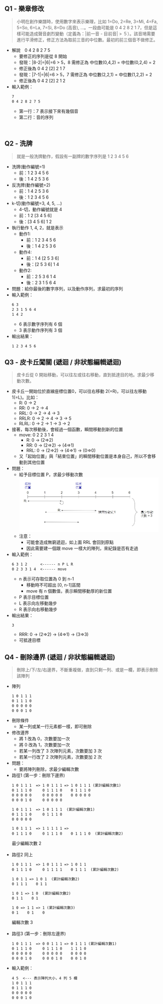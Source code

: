 ## Q1 - 樂章修改
> 小明在創作樂譜時，使用數字來表示樂理，比如 1=Do, 2=Re, 3=Mi, 4=Fa, 5=So, 6=La, 7=Si, 8=Do (高音), ...。一段曲可能是 0 4 2 8 2 1 7，但是這樣可能造成聲音劇烈變動（定義為：|前一音 - 目前音| > ５）。該音鳩需要進行平滑修正，修正方法為取前三音的中位數。最初的前三個音不做修正。
- 解說　0 4 2 8 2 7 5
  - 要修正的序列是從 8 開始
  - 發現：|8-2|=|6|=6 > 5，8 需修正為 中位數(0,4,2) = 中位數(0,2,4) = 2
  - 修正後為 0 4 2 [2] 2 1 7
  - 發現：|7-1|=|6|=6 > 5，7 需修正為 中位數(2,2,1) = 中位數(1,2,2) = 2
  - 修正後為 0 4 2 [2] 2 1 2
- 輸入範例：
  ```
  7
  0 4 2 8 2 7 5
  ```
  - 第一行：7 表示接下來有幾個音
  - 第二行：音的序列
  
<br>

## Q2 - 洗牌
> 就是一般洗牌動作，假設有一副牌的數字序列是 1 2 3 4 5 6
- 洗牌(動作編號=1) 
  - 前：1 2 3 4 5 6
  - 後：1 4 2 5 3 6
- 反洗牌(動作編號=2) 
  - 前：1 4 2 5 3 6
  - 後：1 2 3 4 5 6
- k-切(動作編號=3, 4, 5, ...) 
  - 4-切，動作編號就是 4
  - 前：1 2 [3 4 5 6]
  - 後：[3 4 5 6] 1 2
- 執行動作 1, 4, 2，就是表示
  - 動作1:
    - 前：1 2 3 4 5 6
    - 後：1 4 2 5 3 6
  - 動作4:
    - 前：1 4 [2 5 3 6]
    - 後：[2 5 3 6] 1 4
  - 動作2:
    - 前：2 5 3 6 1 4
    - 後：2 3 1 5 6 4
- 問題：給你最後的數字序列，以及動作序列，求最初的序列
- 輸入範例：
  ```
  6 3
  2 3 1 5 6 4
  1 4 2
  ```
  - 6 表示數字序列有 6 個
  - 3 表示動作序列有 3 個
- 輸出結果：
  ```
  1 2 3 4 5 6
  ```

## Q3 - 皮卡丘闖關 (遞迴 / 非狀態編輯遞迴)
> 皮卡丘從 0 開始移動，可以往左或往右移動，直到抵達目的地。求最少移動次數。
- 皮卡丘一開始位於直線座標位置0，可以往右移動 2(=R)，可以往左移動 1(=L)。比如：
  - R: 0 -> 2
  - RR: 0 -> 2 -> 4
  - RRL: 0 -> 2 -> 4 -> 3
  - RRLR: 0 -> 2 -> 4 -> 3 -> 5
  - RLRL: 0 -> 2 -> 1 -> 3 -> 2
- 接著，每次移動後，會經過一個函數，瞬間移動到新的位置
  - move: 0 2 2 3 1 4
    - R: 0 -> (2=>2)
    - RR: 0 -> (2=>2) -> (4=>1)
    - RRL: 0 -> (2=>2) -> (4=>1) -> (0=>0)
  - 又「起始位置」與「結束位置」的瞬間移動位置是本身自己，所以不會移動到其他位置
- 問題：
  - 給予目標位置 P，求最少移動次數
    ![](20191026-Q3.jpg)
  - 注意：
    - 可能會造成無窮遞迴，如上面 RRL 會回到原點
    - 因此需要建一個跟 move 一樣大的陣列，來紀錄是否有走過
- 輸入範例：
  ```
  6 3 1 2      <------ n P L R
  0 2 3 3 1 4  <------ move
  ```
  - n 表示可存取位置為 0 到 n-1
    - 移動時不可超出 [0, n-1]區間
    - move 有 n 個數值，表示瞬間移動厚的新位置
  - P 表示目標位置
  - L 表示向左移動幾步
  - R 表示向右移動幾步
- 輸出結果：
  ```
  3
  ```
  - RRR: 0 -> (2=>2) -> (4=>1) -> (3=>3)
  - 可抵達目標

## Q4 - 刪除邊界 (遞迴 / 非狀態編輯遞迴)     
> 刪除上/下/左/右邊界，不斷重複做，直到只剩一列、或是一欄，即表示刪除該陣列
- 陣列
  ```
  1 0 1 1 1
  0 1 1 1 0
  0 0 0 0 0
  0 0 0 1 0
  ```
- 刪除條件
  - 某一列或某一行元素都一樣，即可刪除
- 修改邊界
  - 將 1 改為 0，次數要加一次
  - 將 0 改為 1，次數要加一次
  - 若某一列改了 3 次陣列元素，次數要加 3 次
  - 若某一行改了 2 次陣列元素，次數要加 2 次
- 問題：
  - 要將陣列刪除，求最少編輯次數
- 路徑1 (第一步：刪除下邊界)
  ```
  1 0 1 1 1  => 1 0 1 1 1 => 1 0 1 1 1 (累計編輯次數1)
  0 1 1 1 0     0 1 1 1 0    0 1 1 1 0
  0 0 0 0 0     0 0 0 0 0    0 0 0 0 0
  0 0 0 1 0     0 0 0 0 0    
  ```
  ```
  1 0 1 1 1  => 1 0 1 1 1  (累計編輯次數1)
  0 1 1 1 0     0 1 1 1 0
  0 0 0 0 0     
  ```
  ```
  1 0 1 1 1  => 1 1 1 1 1 => 
  0 1 1 1 0     0 1 1 1 0    0 1 1 1 0  (累計編輯次數2)
  ```
  最少編輯次數 2
  <br><br>
- 路徑2
  同上
  ```
  1 0 1 1 1  => 1 0 1 1 1 => 1 0 1 1
  0 1 1 1 0     0 1 1 1 1    0 1 1 1  (累計編輯次數2)
  ```
  ```
  1 0 1 1 => 1 0 1  (累計編輯次數2)
  0 1 1 1    0 1 1
  ```
  ```
  1 0 1 => 1 0  (累計編輯次數2)
  0 1 1    0 1
  ```
  ```
  1 0 => 1 1 => 1 (累計編輯次數3)
  0 1    0 1    0
  ```
  編輯次數 3
  <br><br>
- 路徑3 (第一步：刪除左邊界)
  ```
  1 0 1 1 1  => 0 0 1 1 1 => 0 1 1 1 (累計編輯次數1)
  0 1 1 1 0     0 1 1 1 0    1 1 1 0
  0 0 0 0 0     0 0 0 0 0    0 0 0 0
  0 0 0 1 0     0 0 0 1 0    0 0 1 0
  ```
- 輸入範例：
  ```
  4 5  <--- 表示陣列大小，4 列 5 欄
  1 0 1 1 1
  0 1 1 1 0
  0 0 0 0 0
  0 0 0 1 0 
  ```
